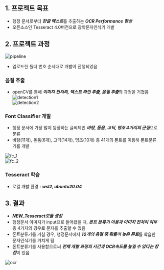 ## 1. 프로젝트 목표
- 행정 문서로부터 ***한글 텍스트***를 추출하는 ***OCR Performance 향상***  
- 오픈소스인 Tesseract 4.0버전으로 광학문자인식기 개발  
## 2. 프로젝트 과정
![pipeline](https://user-images.githubusercontent.com/65157567/96362520-e1f2f880-1168-11eb-87eb-dd790826c0a0.PNG)  
  
- 업로드한 폴더 번호 순서대로 개발이 진행되었음

### 음절 추출  
- openCV를 통해 ***이미지 전처리, 텍스트 라인 추출, 음절 추출***의 과정을 거쳤음  
![detection1](https://user-images.githubusercontent.com/65157567/96362644-b91f3300-1169-11eb-9ce9-c39e50497722.PNG)  
![detection2](https://user-images.githubusercontent.com/65157567/96362645-b9b7c980-1169-11eb-988a-079f12bc8f7c.PNG)  
### Font Classifier 개발
- 행정 문서에 가장 많이 등장하는 글씨체인 ***바탕, 돋움, 고딕, 명조 4가지의 군집***으로 분류  
- 바탕(11개), 돋움(6개), 고딕(14개), 명조(10개) 총 41개의 폰트를 이용해 폰트분류기를 개발  
  
![fc_1](https://user-images.githubusercontent.com/65157567/96362666-e4098700-1169-11eb-9235-52fd768abb83.PNG)  
![fc_2](https://user-images.githubusercontent.com/65157567/96362667-e53ab400-1169-11eb-8529-fd613792a4a1.PNG)  
### Tesseract 학습
- 로컬 개발 환경 : ***wsl2, ubuntu20.04***  

## 3. 결과
- ***NEW_Tesseract모듈 생성***  
- 행정문서 이미지가 input으로 들어왔을 때, ***폰트 분류기 이용과 이미지 전처리 여부*** 총 4가지의 경우로 문자를 추출할 수 있음  
- 폰트분류기를 거칠 경우, 행정문서에서 ***10개의 음절 중 확률이 높은 폰트***를 학습한 문자인식기를 거치게 됨  
- 폰트분류기를 사용함으로써 ***전체 개발 과정의 시간과 OCR속도를 높일 수 있다는 장점***이 있음  
  
![ocr](https://user-images.githubusercontent.com/65157567/96362574-41510880-1169-11eb-92b9-533202c0457b.PNG)  
